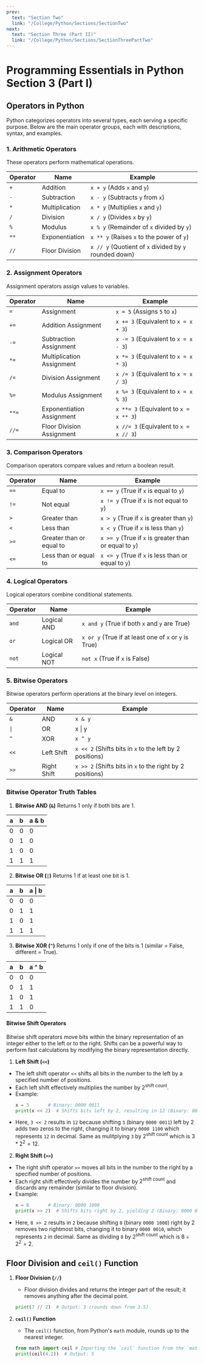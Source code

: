 ```yaml
---
prev:
  text: "Section Two"
  link: "/College/Python/Sections/SectionTwo"
next:
  text: "Section Three (Part II)"
  link: "/College/Python/Sections/SectionThreePartTwo"
---
```


# Programming Essentials in Python Section 3 (Part I)

## Operators in Python

Python categorizes operators into several types, each serving a specific purpose. Below are the main operator groups, each with descriptions, syntax, and examples.

### 1. Arithmetic Operators

These operators perform mathematical operations.

| Operator | Name           | Example                                                |
| -------- | -------------- | ------------------------------------------------------ |
| `+`      | Addition       | `x + y` (Adds `x` and `y`)                             |
| `-`      | Subtraction    | `x - y` (Subtracts `y` from `x`)                       |
| `*`      | Multiplication | `x * y` (Multiplies `x` and `y`)                       |
| `/`      | Division       | `x / y` (Divides `x` by `y`)                           |
| `%`      | Modulus        | `x % y` (Remainder of `x` divided by `y`)              |
| `**`     | Exponentiation | `x ** y` (Raises `x` to the power of `y`)              |
| `//`     | Floor Division | `x // y` (Quotient of `x` divided by `y` rounded down) |

### 2. Assignment Operators

Assignment operators assign values to variables.

| Operator | Name                      | Example                                |
| -------- | ------------------------- | -------------------------------------- |
| `=`      | Assignment                | `x = 5` (Assigns `5` to `x`)           |
| `+=`     | Addition Assignment       | `x += 3` (Equivalent to `x = x + 3`)   |
| `-=`     | Subtraction Assignment    | `x -= 3` (Equivalent to `x = x - 3`)   |
| `*=`     | Multiplication Assignment | `x *= 3` (Equivalent to `x = x * 3`)   |
| `/=`     | Division Assignment       | `x /= 3` (Equivalent to `x = x / 3`)   |
| `%=`     | Modulus Assignment        | `x %= 3` (Equivalent to `x = x % 3`)   |
| `**=`    | Exponentiation Assignment | `x **= 3` (Equivalent to `x = x ** 3`) |
| `//=`    | Floor Division Assignment | `x //= 3` (Equivalent to `x = x // 3`) |

### 3. Comparison Operators

Comparison operators compare values and return a boolean result.

| Operator | Name                     | Example                                                |
| -------- | ------------------------ | ------------------------------------------------------ |
| `==`     | Equal to                 | `x == y` (True if `x` is equal to `y`)                 |
| `!=`     | Not equal                | `x != y` (True if `x` is not equal to `y`)             |
| `>`      | Greater than             | `x > y` (True if `x` is greater than `y`)              |
| `<`      | Less than                | `x < y` (True if `x` is less than `y`)                 |
| `>=`     | Greater than or equal to | `x >= y` (True if `x` is greater than or equal to `y`) |
| `<=`     | Less than or equal to    | `x <= y` (True if `x` is less than or equal to `y`)    |

### 4. Logical Operators

Logical operators combine conditional statements.

| Operator | Name        | Example                                               |
| -------- | ----------- | ----------------------------------------------------- |
| `and`    | Logical AND | `x and y` (True if both `x` and `y` are True)         |
| `or`     | Logical OR  | `x or y` (True if at least one of `x` or `y` is True) |
| `not`    | Logical NOT | `not x` (True if `x` is False)                        |

### 5. Bitwise Operators

Bitwise operators perform operations at the binary level on integers.

| Operator | Name        | Example                                                   |
| -------- | ----------- | --------------------------------------------------------- |
| `&`      | AND         | `x & y`                                                   |
| `\|`     | OR          | x \| y                                                    |
| `^`      | XOR         | `x ^ y`                                                   |
| `<<`     | Left Shift  | `x << 2` (Shifts bits in `x` to the left by 2 positions)  |
| `>>`     | Right Shift | `x >> 2` (Shifts bits in `x` to the right by 2 positions) |

### Bitwise Operator Truth Tables

1. **Bitwise AND (`&`)**
   Returns 1 only if both bits are 1.

| a   | b   | a & b |
| --- | --- | ----- |
| 0   | 0   | 0     |
| 0   | 1   | 0     |
| 1   | 0   | 0     |
| 1   | 1   | 1     |

2. **Bitwise OR (`|`)**
   Returns 1 if at least one bit is 1.

| a   | b   | a \| b |
| --- | --- | ------ |
| 0   | 0   | 0      |
| 0   | 1   | 1      |
| 1   | 0   | 1      |
| 1   | 1   | 1      |

3. **Bitwise XOR (`^`)**
   Returns 1 only if one of the bits is 1 (similar = False, different = True).

| a   | b   | a ^ b |
| --- | --- | ----- |
| 0   | 0   | 0     |
| 0   | 1   | 1     |
| 1   | 0   | 1     |
| 1   | 1   | 0     |

#### Bitwise Shift Operators

Bitwise shift operators move bits within the binary representation of an integer either to the left or to the right. Shifts can be a powerful way to perform fast calculations by modifying the binary representation directly.

1. **Left Shift (`<<`)**

- The left shift operator `<<` shifts all bits in the number to the left by a specified number of positions.
- Each left shift effectively multiplies the number by $2^{\text{shift count}}$.
- Example:
  ```python
  x = 3       # Binary: 0000 0011
  print(x << 2)  # Shifts bits left by 2, resulting in 12 (Binary: 0000 1100)
  ```
- Here, `3 << 2` results in `12` because shifting `3` (binary `0000 0011`) left by 2 adds two zeros to the right, changing it to binary `0000 1100` which represents `12` in decimal. Same as mulitplying `3` by $2^\text{shift count}$ which is $3*2^2 = 12$.

2. **Right Shift (`>>`)**

- The right shift operator `>>` moves all bits in the number to the right by a specified number of positions.
- Each right shift effectively divides the number by $2^{\text{shift count}}$ and discards any remainder (similar to floor division).
- Example:
  ```python
  x = 8       # Binary: 0000 1000
  print(x >> 2)  # Shifts bits right by 2, yielding 2 (Binary: 0000 0010)
  ```
- Here, `8 >> 2` results in `2` because shifting `8` (binary `0000 1000`) right by 2 removes two rightmost bits, changing it to binary `0000 0010`, which represents `2` in decimal. Same as dividing `8` by $2^\text{shift count}$ which is $8\div2^2 = 2$.

## Floor Division and `ceil()` Function

1. **Floor Division (`//`)**

   - Floor division divides and returns the integer part of the result; it removes anything after the decimal point.

   ```python
   print(7 // 2)  # Output: 3 (rounds down from 3.5)
   ```

2. **`ceil()` Function**

   - The `ceil()` function, from Python's `math` module, rounds up to the nearest integer.

   ```python
   from math import ceil # Importing the `ceil` function from the `math` module
   print(ceil(4.2))  # Output: 5
   ```

